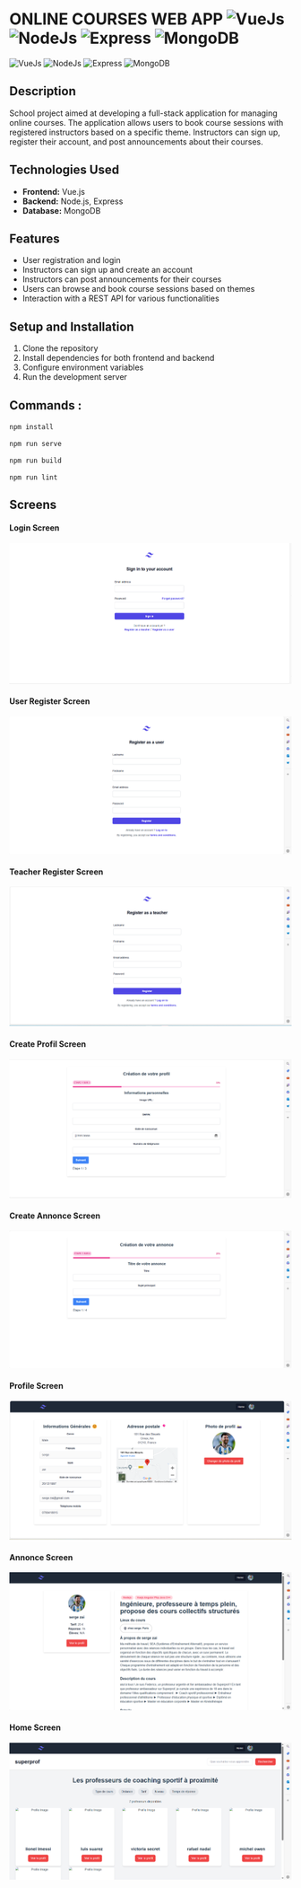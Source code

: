 # ONLINE COURSES WEB APP ![VueJs](https://img.icons8.com/color/48/000000/vuejs.png) ![NodeJs](https://img.icons8.com/color/48/000000/nodejs.png) ![Express](https://img.icons8.com/color/48/000000/express.png) ![MongoDB](https://img.icons8.com/color/48/000000/mongodb.png)

![VueJs](https://img.shields.io/badge/Vue.js-35495E?style=for-the-badge&logo=vue.js&logoColor=4FC08D)
![NodeJs](https://img.shields.io/badge/Node.js-43853D?style=for-the-badge&logo=node.js&logoColor=white)
![Express](https://img.shields.io/badge/Express.js-404D59?style=for-the-badge)
![MongoDB](https://img.shields.io/badge/MongoDB-4EA94B?style=for-the-badge&logo=mongodb&logoColor=white)

## Description

School project aimed at developing a full-stack application for managing online courses. The application allows users to book course sessions with registered instructors based on a specific theme. Instructors can sign up, register their account, and post announcements about their courses.

## Technologies Used

- **Frontend:** Vue.js
- **Backend:** Node.js, Express
- **Database:** MongoDB

## Features

- User registration and login
- Instructors can sign up and create an account
- Instructors can post announcements for their courses
- Users can browse and book course sessions based on themes
- Interaction with a REST API for various functionalities

## Setup and Installation

1. Clone the repository
2. Install dependencies for both frontend and backend
3. Configure environment variables
4. Run the development server

## Commands : 
```
npm install
```
```
npm run serve
```
```
npm run build
```
```
npm run lint
```
## Screens

#### Login Screen
![Login Screen](public_assets/screenLogin1.png)
#### User Register Screen
![Register Screen](public_assets/screenRegister1.png)
#### Teacher Register Screen
![Register Screen](public_assets/screenRegister2.png)
#### Create Profil Screen
![Register Screen](public_assets/screenCreateProfile.png)
#### Create Annonce Screen
![Register Screen](public_assets/screenCreateAnnonce.png)
#### Profile Screen
![Register Screen](public_assets/screenProfile.png)
#### Annonce Screen
![Register Screen](public_assets/screenAnnonce.png)
#### Home Screen
![Register Screen](public_assets/screenHome1.png)